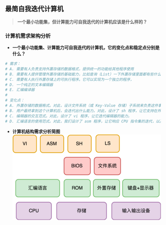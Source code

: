 ## **最简自我迭代计算机**
> **一个最小功能集，但计算能力可自我迭代的计算机应该是什么样的？**

### **计算机需求架构分析**
- **一个最小功能集、计算能力可自我迭代的计算机，它的变化点和稳定点分别是什么？**
```sh
# 需求：
# A. 需要有人负责支持外置存储的数据格式，提供统一的功能给其他程序使用
# B. 需要有人提供管理外置存储的基础能力，比如查询（List）一下外置存储里面都有些什么文件
# C. 需要有人执行外置存储上的可执行程序。它可以实现为一个独立的程序，
# D. 一个纯正的文本编辑器
# E. 汇编编译器
#
# 变化点：
# A. 外置存储的数据格式。对此，设计文件系统（或 Key-Value 存储）子系统来负责这件事情。提供 ls 程序来管理外置存储中的文件。
# B. 用户最终拿到这个计算机后，会迭代出什么能力。对此，设计了 sh 程序，让它支持在外置存储上执行任何应用程序。
# C. 编辑器的交互范式。对此，设计了 vi 程序，让它迭代编辑器的能力。
# D. 汇编语言的使用范式。对此，我们设计了 asm 程序，让它响应 CPU 指令集的迭代，以及汇编语言进化的迭代。
```

- **计算机结构需求分析简图**
![computerArchitecture](./computer.png)